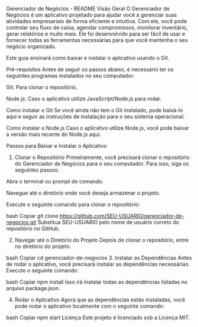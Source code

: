 Gerenciador de Negócios - README
Visão Geral
O Gerenciador de Negócios é um aplicativo projetado para ajudar você a gerenciar suas atividades empresariais de forma eficiente e intuitiva. Com ele, você pode controlar seu fluxo de caixa, agendar compromissos, monitorar inventário, gerar relatórios e muito mais. Ele foi desenvolvido para ser fácil de usar e fornecer todas as ferramentas necessárias para que você mantenha o seu negócio organizado.

Este guia ensinará como baixar e instalar o aplicativo usando o Git.

Pré-requisitos
Antes de seguir os passos abaixo, é necessário ter os seguintes programas instalados no seu computador:

Git: Para clonar o repositório.

Node.js: Caso o aplicativo utilize JavaScript/Node.js para rodar.

Como instalar o Git
Se você ainda não tem o Git instalado, pode baixá-lo aqui e seguir as instruções de instalação para o seu sistema operacional.

Como instalar o Node.js
Caso o aplicativo utilize Node.js, você pode baixar a versão mais recente do Node.js aqui.

Passos para Baixar e Instalar o Aplicativo
1. Clonar o Repositório
Primeiramente, você precisará clonar o repositório do Gerenciador de Negócios para o seu computador. Para isso, siga os seguintes passos:

Abra o terminal ou prompt de comando.

Navegue até o diretório onde você deseja armazenar o projeto.

Execute o seguinte comando para clonar o repositório:

bash
Copiar
git clone https://github.com/SEU-USUARIO/gerenciador-de-negocios.git
Substitua SEU-USUARIO pelo nome de usuário correto do repositório no GitHub.

2. Navegar até o Diretório do Projeto
Depois de clonar o repositório, entre no diretório do projeto:

bash
Copiar
cd gerenciador-de-negocios
3. Instalar as Dependências
Antes de rodar o aplicativo, você precisará instalar as dependências necessárias. Execute o seguinte comando:

bash
Copiar
npm install
Isso irá instalar todas as dependências listadas no arquivo package.json.

4. Rodar o Aplicativo
Agora que as dependências estão instaladas, você pode rodar o aplicativo localmente com o seguinte comando:

bash
Copiar
npm start
Licença
Este projeto é licenciado sob a Licença MIT.

